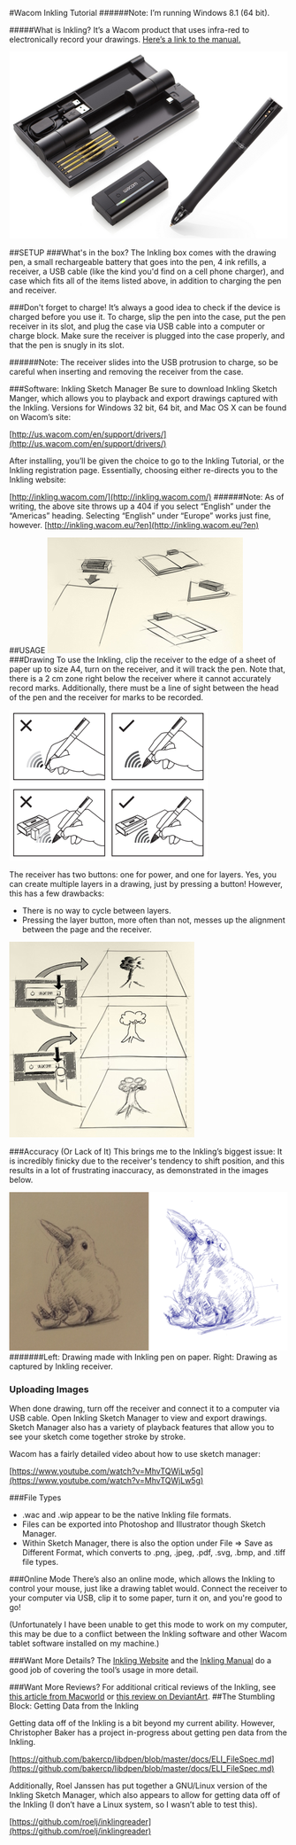 #Wacom Inkling Tutorial
######Note: I’m running Windows 8.1 (64 bit).

#####What is Inkling? It’s a Wacom product that uses infra-red to electronically record your drawings. [Here’s a link to the manual.](http://us.wacom.com/~/media/WTC/Files/Manuals/Current/Inkling%20Manual%20English.pdf/)

![Wacom Inkling](Images/inkling.PNG)


##SETUP
###What's in the box?
The Inkling box comes with the drawing pen, a small rechargeable battery that goes into the pen, 4 ink refills, a receiver, a USB cable (like the kind you'd find on a cell phone charger), and case which fits all of the items listed above, in addition to charging the pen and receiver.

###Don't forget to charge! 
It’s always a good idea to check if the device is charged before you use it. To charge, slip the pen into the case, put the pen receiver in its slot, and plug the case via USB cable into a computer or charge block. Make sure the receiver is plugged into the case properly, and that the pen is snugly in its slot.

######Note: The receiver slides into the USB protrusion to charge, so be careful when inserting and removing the receiver from the case.

###Software: Inkling Sketch Manager
Be sure to download Inkling Sketch Manger, which allows you to playback and export drawings captured with the Inkling. Versions for Windows 32 bit, 64 bit, and Mac OS X can be found on Wacom’s site: 

[http://us.wacom.com/en/support/drivers/](http://us.wacom.com/en/support/drivers/)

After installing, you’ll be given the choice to go to the Inkling Tutorial, or the Inkling registration page.
Essentially, choosing either re-directs you to the Inkling website: 

[http://inkling.wacom.com/](http://inkling.wacom.com/)
######Note: As of writing, the above site throws up a 404 if you select “English” under the “Americas” heading. Selecting “English” under “Europe” works just fine, however. 
[http://inkling.wacom.eu/?en](http://inkling.wacom.eu/?en)

##USAGE
![Receiver](Images/inkling_receiver.PNG)
###Drawing
To use the Inkling, clip the receiver to the edge of a sheet of paper up to size A4, turn on the receiver, and it will track the pen. Note that, there is a 2 cm zone right below the receiver where it cannot accurately record marks. Additionally, there must be a line of sight between the head of the pen and the receiver for marks to be recorded.


![Wacom Inkling](Images/hold_pen.PNG)

The receiver has two buttons: one for power, and one for layers. Yes, you can create multiple layers in a drawing, just by pressing a button! However, this has a few drawbacks:

- There is no way to cycle between layers.
- Pressing the layer button, more often than not, messes up 
the alignment between the page and the receiver.


![](Images/inkling_layers.PNG)

###Accuracy (Or Lack of It)
This brings me to the Inkling’s biggest issue: It is incredibly finicky due to the receiver's tendency to shift position, and this results in a lot of frustrating inaccuracy, as demonstrated in the images below. 

![Kiwi Comparison](Images/kiwi_comparison.png)
#######Left: Drawing made with Inkling pen on paper. Right: Drawing as captured by Inkling receiver.

### Uploading Images
When done drawing, turn off the receiver and connect it to a computer via USB cable. Open Inkling Sketch Manager to view and export drawings. Sketch Manager also has a variety of playback features that allow you to see your sketch come together stroke by stroke.

Wacom has a fairly detailed video about how to use sketch manager: 

[https://www.youtube.com/watch?v=MhvTQWjLw5g](https://www.youtube.com/watch?v=MhvTQWjLw5g)

###File Types
- .wac and .wip appear to be the native Inkling file formats.
- Files can be exported into Photoshop and Illustrator though Sketch Manager. 
- Within Sketch Manager, there is also the option under File => Save as Different Format, which converts to .png, .jpeg, .pdf, .svg, .bmp, and .tiff file types. 

###Online Mode
There’s also an online mode, which allows the Inkling to control your mouse, just like a drawing tablet would. Connect the receiver to your computer via USB, clip it to some paper, turn it on, and you're good to go!

(Unfortunately I have been unable to get this mode to work on my computer, this may be due to a conflict between the Inkling software and other Wacom tablet software installed on my machine.)

###Want More Details?
The [Inkling Website](http://inkling.wacom.eu/?en) and the [Inkling Manual](http://us.wacom.com/~/media/WTC/Files/Manuals/Current/Inkling%20Manual%20English.pdf/) do a good job of covering the tool’s usage in more detail. 

###Want More Reviews?
For additional critical reviews of the Inkling, see
[this article from Macworld](http://www.macworld.com/article/1163787/wacom_inkling_makes_pretty_pictures_but_software_is_sluggish.html) or [this review on DeviantArt](http://viur.deviantart.com/journal/Why-not-to-buy-a-Wacom-Inkling-A-critical-review-257215028).
##The Stumbling Block: Getting Data from the Inkling

Getting data off of the Inkling is a bit beyond my current ability. However, Christopher Baker has a project in-progress about getting pen data from the Inkling.

[https://github.com/bakercp/libdpen/blob/master/docs/ELI_FileSpec.md](https://github.com/bakercp/libdpen/blob/master/docs/ELI_FileSpec.md)

Additionally, Roel Janssen has put together a GNU/Linux version of the Inkling Sketch Manager, which also appears to allow for getting data off of the Inkling (I don’t have a Linux system, so I wasn’t able to test this).

[https://github.com/roelj/inklingreader](https://github.com/roelj/inklingreader)
